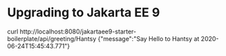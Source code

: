# Upgrading to Jakarta EE 9

curl http://localhost:8080/jakartaee9-starter-boilerplate/api/greeting/Hantsy
{"message":"Say Hello to Hantsy at 2020-06-24T15:45:43.771"}